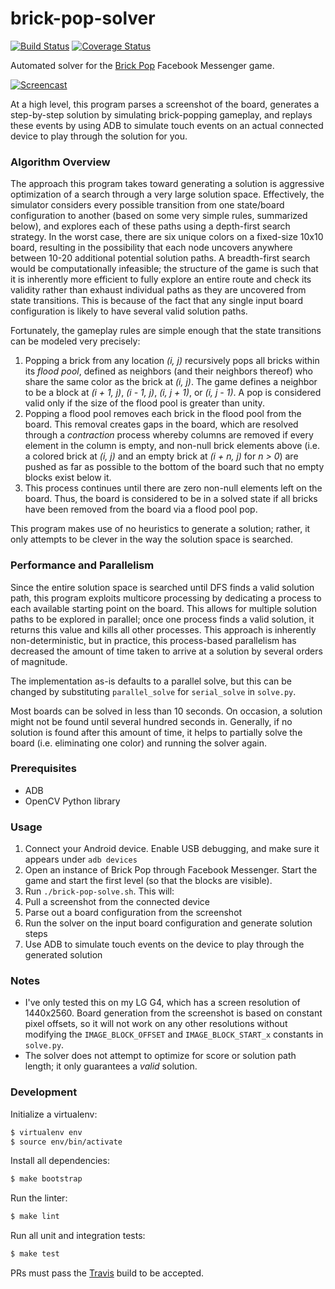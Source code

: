 # brick-pop-solver

[![Build Status](https://travis-ci.org/LINKIWI/brick-pop-solver.svg?branch=master)](https://travis-ci.org/LINKIWI/brick-pop-solver) [![Coverage Status](https://coveralls.io/repos/github/LINKIWI/brick-pop-solver/badge.svg?branch=master)](https://coveralls.io/github/LINKIWI/brick-pop-solver?branch=master)

Automated solver for the [Brick Pop](https://techcrunch.com/2016/11/29/messenger-instant-games/) Facebook Messenger game.

[![Screencast](http://i.imgur.com/JNEHU0A.jpg)](https://www.youtube.com/watch?v=DVQx-ObS9I0)

At a high level, this program parses a screenshot of the board, generates a step-by-step solution by simulating brick-popping gameplay, and replays these events by using ADB to simulate touch events on an actual connected device to play through the solution for you.

### Algorithm Overview

The approach this program takes toward generating a solution is aggressive optimization of a search through a very large solution space. Effectively, the simulator considers every possible transition from one state/board configuration to another (based on some very simple rules, summarized below), and explores each of these paths using a depth-first search strategy. In the worst case, there are six unique colors on a fixed-size 10x10 board, resulting in the possibility that each node uncovers anywhere between 10-20 additional potential solution paths. A breadth-first search would be computationally infeasible; the structure of the game is such that it is inherently more efficient to fully explore an entire route and check its validity rather than exhaust individual paths as they are uncovered from state transitions. This is because of the fact that any single input board configuration is likely to have several valid solution paths.

Fortunately, the gameplay rules are simple enough that the state transitions can be modeled very precisely:

1. Popping a brick from any location *(i, j)* recursively pops all bricks within its *flood pool*, defined as neighbors (and their neighbors thereof) who share the same color as the brick at *(i, j)*. The game defines a neighbor to be a block at *(i + 1, j)*, *(i - 1, j)*, *(i, j + 1)*, or *(i, j - 1)*. A pop is considered valid only if the size of the flood pool is greater than unity.
2. Popping a flood pool removes each brick in the flood pool from the board. This removal creates gaps in the board, which are resolved through a *contraction* process whereby columns are removed if every element in the column is empty, and non-null brick elements above (i.e. a colored brick at *(i, j)* and an empty brick at *(i + n, j)* for *n > 0*) are pushed as far as possible to the bottom of the board such that no empty blocks exist below it.
3. This process continues until there are zero non-null elements left on the board. Thus, the board is considered to be in a solved state if all bricks have been removed from the board via a flood pool pop.

This program makes use of no heuristics to generate a solution; rather, it only attempts to be clever in the way the solution space is searched.

### Performance and Parallelism

Since the entire solution space is searched until DFS finds a valid solution path, this program exploits multicore processing by dedicating a process to each available starting point on the board. This allows for multiple solution paths to be explored in parallel; once one process finds a valid solution, it returns this value and kills all other processes. This approach is inherently non-deterministic, but in practice, this process-based parallelism has decreased the amount of time taken to arrive at a solution by several orders of magnitude.

The implementation as-is defaults to a parallel solve, but this can be changed by substituting `parallel_solve` for `serial_solve` in `solve.py`.

Most boards can be solved in less than 10 seconds. On occasion, a solution might not be found until several hundred seconds in. Generally, if no solution is found after this amount of time, it helps to partially solve the board (i.e. eliminating one color) and running the solver again.

### Prerequisites

* ADB
* OpenCV Python library

### Usage

1. Connect your Android device. Enable USB debugging, and make sure it appears under `adb devices`
2. Open an instance of Brick Pop through Facebook Messenger. Start the game and start the first level (so that the blocks are visible).
3. Run `./brick-pop-solve.sh`. This will:
  1. Pull a screenshot from the connected device
  2. Parse out a board configuration from the screenshot
  3. Run the solver on the input board configuration and generate solution steps
  4. Use ADB to simulate touch events on the device to play through the generated solution

### Notes

* I've only tested this on my LG G4, which has a screen resolution of 1440x2560. Board generation from the screenshot is based on constant pixel offsets, so it will not work on any other resolutions without modifying the `IMAGE_BLOCK_OFFSET` and `IMAGE_BLOCK_START_x` constants in `solve.py`.
* The solver does not attempt to optimize for score or solution path length; it only guarantees a *valid* solution.

### Development

Initialize a virtualenv:

```bash
$ virtualenv env
$ source env/bin/activate
```

Install all dependencies:

```bash
$ make bootstrap
```

Run the linter:

```bash
$ make lint
```

Run all unit and integration tests:

```bash
$ make test
```

PRs must pass the [Travis](https://travis-ci.org/LINKIWI/brick-pop-solver) build to be accepted.
